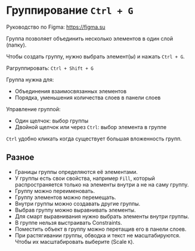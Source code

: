 # Группирование `Ctrl + G`
Руководство по Figma: https://figma.su

Группа позволяет объединить несколько элементов в один слой (папку).

Чтобы создать группу, нужно выбрать элемент(ы) и нажать `Ctrl + G`.

Рагруппировать: `Ctrl + Shift + G`

Группа нужна для:
* Объединения взаимосвязанных элементов
* Порядка, уменьшения количества слоев в панели слоев

Управление группой:
* Один щелчок: выбор группы
* Двойной щелчок или через `Ctrl`: выбор элемента в группе

`Ctrl` удобно кликать когда существует большая вложенность групп.

## Разное
* Границы группы определяются её элементами.
* У группы есть свои свойства, например `Fill`, который распространяется только на элементы внутри а не на саму группу.
* Группу можно переименовать.
* Группу элементов можно перемещать.
* Внутри группы можно создавать другие группы.
* Выбрав группу можно выравнивать элементы.
* Для смарт выравнивания нужно выбрать элементы внутри группы.
* В группе нельзя выстраивать Constraints.
* Поместить объект в группу можно перетащив его в панели слоев.
* При растягивании группы, обводка и текст не масштабируются. Чтобы их масштабировать выберите (Scale `K`).